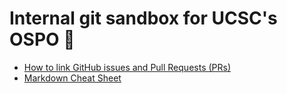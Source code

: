 # Internal git sandbox for UCSC's OSPO 🏢

- [How to link GitHub issues and Pull Requests (PRs)](https://docs.github.com/en/issues/tracking-your-work-with-issues/linking-a-pull-request-to-an-issue)
- [Markdown Cheat Sheet](https://enterprise.github.com/downloads/en/markdown-cheatsheet.pdf)
